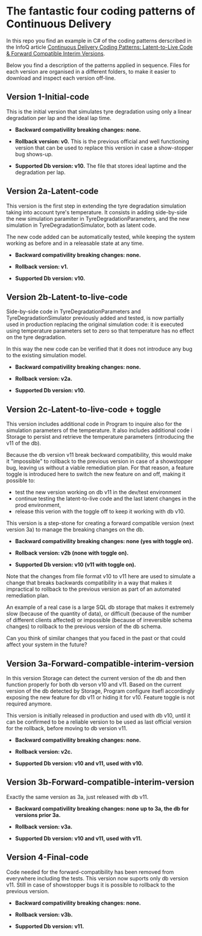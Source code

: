 # The fantastic four coding patterns of Continuous Delivery

In this repo you find an example in C# of the coding patterns derscribed in the InfoQ article [Continuous Delivery Coding Patterns: Latent-to-Live Code & Forward Compatible Interim Versions](https://www.infoq.com/articles/continuous-delivery-coding-patterns).

Below you find a description of the patterns applied in sequence.
Files for each version are organised in a different folders, to make it easier to download and inspect each version off-line.

## Version 1-Initial-code

This is the initial version that simulates tyre degradation using only a linear degradation per lap and the ideal lap time.

- **Backward compativility breaking changes: none.**

- **Rollback version: v0.**
This is the previous official and well functioning version that can be used to replace this version in case a show-stopper bug shows-up.

- **Supported Db version: v10.**
The file that stores ideal laptime and the degradation per lap.

## Version 2a-Latent-code

This version is the first step in extending the tyre degradation simulation taking into account tyre's temperature.
It consists in adding side-by-side the new simulation paramiter in TyreDegradationParameters, and the new simulation in TyreDegradationSimulator, both as latent code.

The new code added can be automatically tested, while keeping the system working as before and in a releasable state at any time.

- **Backward compativility breaking changes: none.**

- **Rollback version: v1.**

- **Supported Db version: v10.**

## Version 2b-Latent-to-live-code

Side-by-side code in TyreDegradationParameters and TyreDegradationSimulator previously added and tested, is now partially used in production replacing the original simulation code: it is executed using temperature parameters set to zero so that temperature has no effect on the tyre degradation.

In this way the new code can be verified that it does not introduce any bug to the existing simulation model.

- **Backward compativility breaking changes: none.**

- **Rollback version: v2a.**

- **Supported Db version: v10.**


## Version 2c-Latent-to-live-code + toggle

This version includes additional code in Program to inquire also for the simulation parameters of the temperature.
It also includes additional code i Storage to persist and retrieve the temperature parameters (introducing the v11 of the db).

Because the db version v11 break beckward compatibility, this would make it "impossible" to rollback to the previous version in case of a showstopper bug, leaving us without a viable remediation plan. For that reason, a feature toggle is introduced here to switch the new feature on and off, making it possible to:
- test the new version working on db v11 in the dev/test environment 
- continue testing the latent-to-live code and the last latent changes in the prod environment, 
- release this verion with the toggle off to keep it working with db v10.

This version is a step-stone for creating a forward compatible version (next version 3a) to manage the breaking changes on the db. 

- **Backward compativility breaking changes: none (yes with toggle on).**

- **Rollback version: v2b (none with toggle on).**

- **Supported Db version: v10 (v11 with toggle on).**

Note that the changes from file format v10 to v11 here are used to simulate a change that breaks backwards compatibility in a way that makes it impractical to rollback to the previous version as part of an automated remediation plan.

An example of a real case is a large SQL db storage that makes it extremely slow (because of the quantity of data), or difficult (because of the number of different clients affected) or impossible (because of irreversible schema changes) to rollback to the previous version of the db schema.

Can you think of similar changes that you faced in the past or that could affect your system in the future?

## Version 3a-Forward-compatible-interim-version

In this version Storage can detect the current version of the db and then function properly for both db verson v10 and v11.
Based on the current version of the db detected by Storage, Program configure itsefl accordingly exposing the new feature for db v11 or hiding it for v10. Feature toggle is not required anymore.

This version is initially released in production and used with db v10, until it can be confirmed to be a reliable version to be used as last official version for the rollback, before moving to db version v11.

- **Backward compativility breaking changes: none.**

- **Rollback version: v2c.**

- **Supported Db version: v10 and v11, used with v10.**

## Version 3b-Forward-compatible-interim-version

Exactly the same version as 3a, just released with db v11.

- **Backward compativility breaking changes: none up to 3a, the db for versions prior 3a.**

- **Rollback version: v3a.**

- **Supported Db version: v10 and v11, used with v11.**

## Version 4-Final-code

Code needed for the forward-compatibility has been removed from everywhere including the tests.
This version now suports only db version v11. Still in case of showstopper bugs it is possible to rollback to the previous version.


- **Backward compativility breaking changes: none.**

- **Rollback version: v3b.**

- **Supported Db version: v11.**







